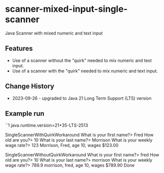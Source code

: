 # scanner-mixed-input-single-scanner
Java Scanner with mixed numeric and text input
## Features
* Use of a scanner without the "quirk" needed to mix numeric and text input.
* Use of a scanner with the "quirk" needed to mix numeric and text input.
## Change History
* 2023-09-26 - upgraded to Java 21 Long Term Support (LTS) version
## Example run
``1
java.runtime.version=21+35-LTS-2513

SingleScannerWithQuirkWorkaround
What is your first name?> Fred
How old are you?> 10
What is your last name?> Morrison
What is your weekly wage rate?> 123
Morrison, Fred, age 10, wages $123.00

SingleScannerWithoutQuirkWorkaround
What is your first name?> fred
How old are you?> 10
What is your last name?> morrison
What is your weekly wage rate?> 789.9
morrison, fred, age 10, wages $789.90
Done
```
